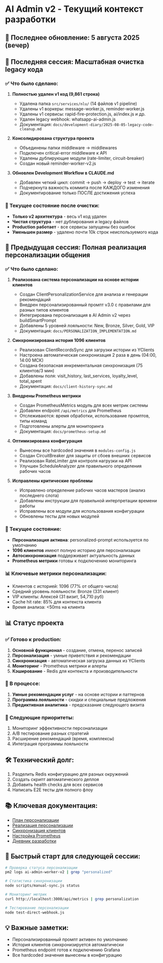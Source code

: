 # AI Admin v2 - Текущий контекст разработки

## 📅 Последнее обновление: 5 августа 2025 (вечер)

## 🎯 Последняя сессия: Масштабная очистка legacy кода

### ✅ Что было сделано:
1. **Полностью удален v1 код (9,861 строка)**
   - Удалена папка `src/services/nlu/` (14 файлов v1 pipeline)
   - Удалены v1 воркеры: message-worker.js, reminder-worker.js
   - Удалены v1 сервисы: rapid-fire-protection.js, ai/index.js и др.
   - Удален legacy webhook: whatsapp-ai-admin.js
   - Документация: `docs/development-diary/2025-08-05-legacy-code-cleanup.md`

2. **Консолидирована структура проекта**
   - Объединены папки middleware → middlewares
   - Подключен critical-error middleware к API
   - Удалены дублирующие модули (rate-limiter, circuit-breaker)
   - Создан новый reminder-worker-v2.js

3. **Обновлен Development Workflow в CLAUDE.md**
   - Добавлен четкий цикл: commit → push → deploy → test → iterate
   - Подчеркнута важность коммита после КАЖДОГО изменения
   - Документирование только ПОСЛЕ достижения успеха

### 🚀 Текущее состояние после очистки:
- **Только v2 архитектура** - весь v1 код удален
- **Чистая структура** - нет дублирования и legacy файлов
- **Production работает** - все сервисы запущены без ошибок
- **Уменьшен размер** - удалено почти 10k строк неиспользуемого кода

## 🎯 Предыдущая сессия: Полная реализация персонализации общения

### ✅ Что было сделано:
1. **Реализована система персонализации на основе истории клиентов**
   - Создан ClientPersonalizationService для анализа и генерации рекомендаций
   - Внедрен персонализированный промпт v3.0 с правилами для разных типов клиентов
   - Интегрирована персонализация в AI Admin v2 через buildSmartPrompt
   - Добавлены 5 уровней лояльности: New, Bronze, Silver, Gold, VIP
   - Документация: `docs/PERSONALIZATION_IMPLEMENTATION.md`

2. **Синхронизирована история 1096 клиентов**
   - Реализован ClientRecordsSync для загрузки истории из YClients
   - Настроена автоматическая синхронизация 2 раза в день (04:00, 14:00 МСК)
   - Создана безопасная инкрементальная синхронизация (75 клиентов/3 мин)
   - Добавлены поля: visit_history, last_services, loyalty_level, total_spent
   - Документация: `docs/client-history-sync.md`

3. **Внедрены Prometheus метрики**
   - Создан PrometheusMetrics модуль для всех метрик системы
   - Добавлен endpoint `/api/metrics` для Prometheus
   - Отслеживаются: время обработки, использование промптов, типы команд
   - Подготовлены алерты для мониторинга
   - Документация: `docs/prometheus-setup.md`

4. **Оптимизирована конфигурация**
   - Вынесены все hardcoded значения в `modules-config.js`
   - Создан CircuitBreaker для защиты от сбоев внешних сервисов
   - Реализован RateLimiter для контроля нагрузки на API
   - Улучшен ScheduleAnalyzer для правильного определения рабочих часов

5. **Исправлены критические проблемы**
   - Исправлено определение рабочих часов мастеров (анализ последнего слота)
   - Добавлены инструкции для правильной интерпретации времени работы
   - Исправлены все модули для использования конфигурации
   - Обновлены тесты для новых модулей

### 🚀 Текущее состояние:
- **Персонализация активна**: personalized-prompt используется по умолчанию
- **1096 клиентов** имеют полную историю для персонализации
- **Автосинхронизация** поддерживает актуальность данных
- **Prometheus метрики** готовы к подключению мониторинга

### 📊 Ключевые метрики персонализации:
- Клиентов с историей: 1096 (77% от общего числа)
- Средний уровень лояльности: Bronze (331 клиент)
- VIP клиенты: Алексей (31 визит, 54,710 руб)
- Cache hit rate: 85% для контекста клиента
- Время анализа: <50ms на клиента

## 📊 Статус проекта

### ✅ Готово к production:
1. **Основной функционал** - создание, отмена, перенос записей
2. **Персонализация** - умные приветствия и рекомендации
3. **Синхронизация** - автоматическая загрузка данных из YClients
4. **Мониторинг** - Prometheus метрики и алерты
5. **Кэширование** - Redis для контекста и производительности

### 🔄 В процессе:
1. **Умные рекомендации услуг** - на основе истории и паттернов
2. **Программа лояльности** - скидки и специальные предложения
3. **Предиктивная аналитика** - предсказание следующего визита

### 📝 Следующие приоритеты:
1. Мониторинг эффективности персонализации
2. A/B тестирование разных стратегий
3. Расширение рекомендаций (время, комплексы)
4. Интеграция программы лояльности

## 🛠️ Технический долг:
1. Разделить Redis конфигурацию для разных окружений
2. Создать скрипт автоматического деплоя
3. Добавить health checks для всех сервисов
4. Написать E2E тесты для полного флоу

## 📚 Ключевая документация:
- [План персонализации](docs/CLIENT_PERSONALIZATION_PLAN.md)
- [Реализация персонализации](docs/PERSONALIZATION_IMPLEMENTATION.md)
- [Синхронизация клиентов](docs/client-history-sync.md)
- [Настройка Prometheus](docs/prometheus-setup.md)
- [Дневник разработки](docs/development-diary/2025-08-05-personalization-implementation.md)

## 🚀 Быстрый старт для следующей сессии:

```bash
# Проверка статуса персонализации
pm2 logs ai-admin-worker-v2 | grep "personalized"

# Статистика синхронизации
node scripts/manual-sync.js status

# Мониторинг метрик
curl http://localhost:3000/api/metrics | grep personalization

# Тестирование персонализации
node test-direct-webhook.js
```

## 💡 Важные заметки:
- Персонализированный промпт активен по умолчанию
- История клиентов синхронизируется автоматически
- Prometheus endpoint готов к подключению Grafana
- Все hardcoded значения вынесены в конфигурацию